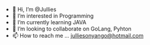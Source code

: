 - 👋 Hi, I’m @Jullies
- 👀 I’m interested in Programming
- 🌱 I’m currently learning JAVA
- 💞️ I’m looking to collaborate on GoLang, Pyhton
- 📫 How to reach me ... julliesonyango@hotmail.com

<!---
Jullies/Jullies is a ✨ special ✨ repository because its `README.md` (this file) appears on your GitHub profile.
You can click the Preview link to take a look at your changes.
--->
